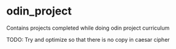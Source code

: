 odin_project
============

Contains projects completed while doing odin project curriculum

TODO:
Try and optimize so that there is no copy in caesar cipher